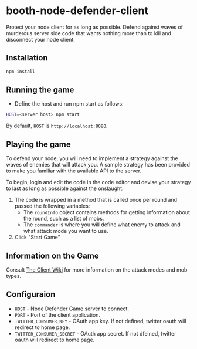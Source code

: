 # booth-node-defender-client

Protect your node client for as long as possible. Defend against waves of murderous server side code that wants nothing more than to kill and disconnect your node client.

## Installation

```bash
npm install
```

## Running the game

* Define the host and run npm start as follows:

```bash
HOST=<server host> npm start
```

By default, `HOST` is `http://localhost:8080`.

## Playing the game

To defend your node, you will need to implement a strategy against the waves of enemies that will attack you. A sample strategy has been provided to make you familiar with the available API to the server.

To begin, login and edit the code in the code editor and devise your strategy to last as long as possible against the onslaught.

1. The code is wrapped in a method that is called once per round and passed the following variables:
	* The `roundInfo` object contains methods for getting information about the round, such as a list of mobs.
	* The `commander` is where you will define what enemy to attack and what attack mode you want to use.
2. Click "Start Game"

## Information on the Game

Consult [The Client Wiki](https://github.com/zumba/booth-node-defender-client/wiki) for more information on the attack modes and mob types.

## Configuraion

* `HOST` - Node Defender Game server to connect.
* `PORT` - Port of the client application.
* `TWITTER_CONSUMER_KEY` - OAuth app key. If not defined, twitter oauth will redirect to home page.
* `TWITTER_CONSUMER_SECRET` - OAuth app secret. If not dfeined, twitter oauth will redirect to home page.
